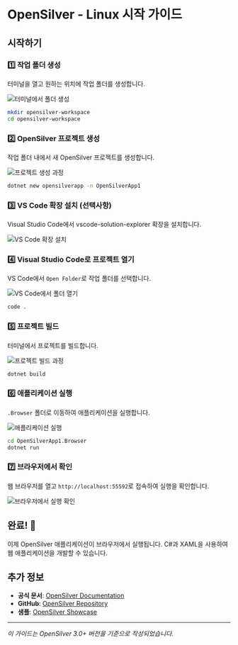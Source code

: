 # OpenSilver - Linux 시작 가이드

## 시작하기

### 1️⃣ 작업 폴더 생성

터미널을 열고 원하는 위치에 작업 폴더를 생성합니다.

![터미널에서 폴더 생성](images/01-create-folder.png)

```bash
mkdir opensilver-workspace
cd opensilver-workspace
```

### 2️⃣ OpenSilver 프로젝트 생성

작업 폴더 내에서 새 OpenSilver 프로젝트를 생성합니다.

![프로젝트 생성 과정](images/02-dotnet-new-project.png)

```bash
dotnet new opensilverapp -n OpenSilverApp1
```

### 3️⃣ VS Code 확장 설치 (선택사항)

Visual Studio Code에서 vscode-solution-explorer 확장을 설치합니다.

![VS Code 확장 설치](images/03-vscode-extensions.png)

### 4️⃣ Visual Studio Code로 프로젝트 열기

VS Code에서 `Open Folder`로 작업 폴더를 선택합니다.

![VS Code에서 폴더 열기](images/04-vscode-open-folder.png)

```bash
code .
```

### 5️⃣ 프로젝트 빌드

터미널에서 프로젝트를 빌드합니다.

![프로젝트 빌드 과정](images/05-dotnet-build.png)

```bash
dotnet build
```

### 6️⃣ 애플리케이션 실행

`.Browser` 폴더로 이동하여 애플리케이션을 실행합니다.

![애플리케이션 실행](images/06-dotnet-run.png)

```bash
cd OpenSilverApp1.Browser
dotnet run
```

### 7️⃣ 브라우저에서 확인

웹 브라우저를 열고 `http://localhost:55592`로 접속하여 실행을 확인합니다.

![브라우저에서 실행 확인](images/07-browser-result.png)

## 완료! 🎉

이제 OpenSilver 애플리케이션이 브라우저에서 실행됩니다. C#과 XAML을 사용하여 웹 애플리케이션을 개발할 수 있습니다.

## 추가 정보

- **공식 문서**: [OpenSilver Documentation](https://doc.opensilver.net/)
- **GitHub**: [OpenSilver Repository](https://github.com/OpenSilver/OpenSilver)
- **샘플**: [OpenSilver Showcase](https://opensilverShowcase.com/)

---

*이 가이드는 OpenSilver 3.0+ 버전을 기준으로 작성되었습니다.*